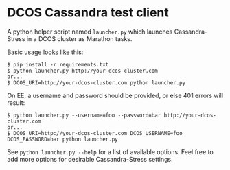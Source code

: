 # DCOS Cassandra test client

A python helper script named `launcher.py` which launches Cassandra-Stress in a DCOS cluster as Marathon tasks.

Basic usage looks like this:

```
$ pip install -r requirements.txt
$ python launcher.py http://your-dcos-cluster.com
or...
$ DCOS_URI=http://your-dcos-cluster.com python launcher.py
```

On EE, a username and password should be provided, or else 401 errors will result:

```
$ python launcher.py --username=foo --password=bar http://your-dcos-cluster.com
or...
$ DCOS_URI=http://your-dcos-cluster.com DCOS_USERNAME=foo DCOS_PASSWORD=bar python launcher.py
```

See `python launcher.py --help` for a list of available options. Feel free to add more options for desirable Cassandra-Stress settings.

